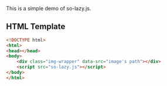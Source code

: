 This is a simple demo of so-lazy.js.

## HTML Template

```html
<!DOCTYPE html>
<html>
<head></head>
<body>
    <div class="img-wrapper" data-src="image's path"></div>
    <script src="so-lazy.js"></script>
</body>
</html>